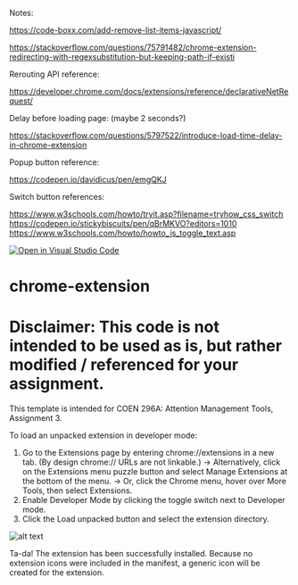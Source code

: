 Notes:

https://code-boxx.com/add-remove-list-items-javascript/

https://stackoverflow.com/questions/75791482/chrome-extension-redirecting-with-regexsubstitution-but-keeping-path-if-existi

Rerouting API reference:

https://developer.chrome.com/docs/extensions/reference/declarativeNetRequest/

Delay before loading page: (maybe 2 seconds?)

https://stackoverflow.com/questions/5797522/introduce-load-time-delay-in-chrome-extension

Popup button reference:

https://codepen.io/davidicus/pen/emgQKJ

Switch button references:

https://www.w3schools.com/howto/tryit.asp?filename=tryhow_css_switch
https://codepen.io/stickybiscuits/pen/qBrMKVO?editors=1010
https://www.w3schools.com/howto/howto_js_toggle_text.asp

[![Open in Visual Studio Code](https://classroom.github.com/assets/open-in-vscode-718a45dd9cf7e7f842a935f5ebbe5719a5e09af4491e668f4dbf3b35d5cca122.svg)](https://classroom.github.com/online_ide?assignment_repo_id=11116067&assignment_repo_type=AssignmentRepo)

# chrome-extension

# Disclaimer: This code is not intended to be used as is, but rather modified / referenced for your assignment.

This template is intended for COEN 296A: Attention Management Tools, Assignment 3.

To load an unpacked extension in developer mode:

1. Go to the Extensions page by entering chrome://extensions in a new tab. (By design chrome:// URLs are not linkable.)
   -> Alternatively, click on the Extensions menu puzzle button and select Manage Extensions at the bottom of the menu.
   -> Or, click the Chrome menu, hover over More Tools, then select Extensions.
2. Enable Developer Mode by clicking the toggle switch next to Developer mode.
3. Click the Load unpacked button and select the extension directory.

![alt text](https://user-images.githubusercontent.com/49005820/238784339-cf294306-8938-47e5-8971-a82c891fe4c7.png)

Ta-da! The extension has been successfully installed. Because no extension icons were included in the manifest, a generic icon will be created for the extension.
